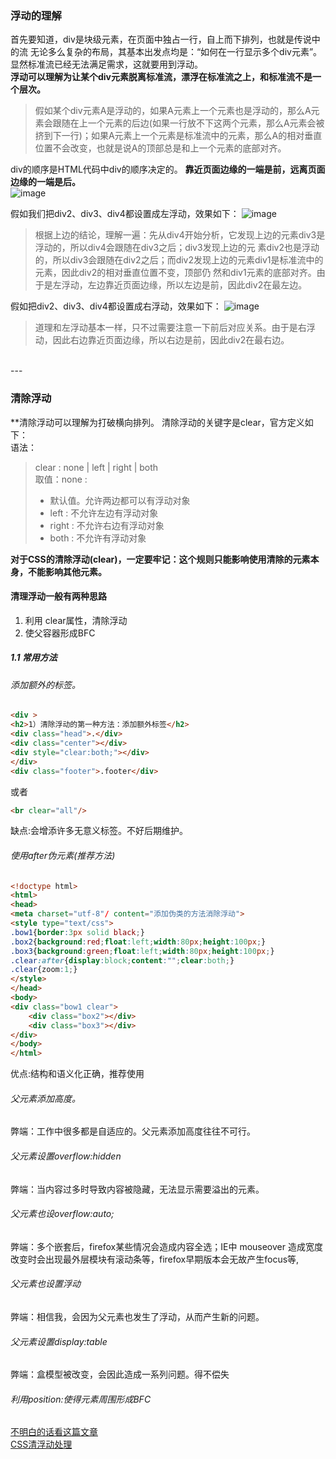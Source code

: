 ### 浮动的理解
首先要知道，div是块级元素，在页面中独占一行，自上而下排列，也就是传说中的流
无论多么复杂的布局，其基本出发点均是：“如何在一行显示多个div元素”。
显然标准流已经无法满足需求，这就要用到浮动。<br>
**浮动可以理解为让某个div元素脱离标准流，漂浮在标准流之上，和标准流不是一个层次。**
> 假如某个div元素A是浮动的，如果A元素上一个元素也是浮动的，那么A元素会跟随在上一个元素的后边(如果一行放不下这两个元素，那么A元素会被挤到下一行)；如果A元素上一个元素是标准流中的元素，那么A的相对垂直位置不会改变，也就是说A的顶部总是和上一个元素的底部对齐。

div的顺序是HTML代码中div的顺序决定的。
**靠近页面边缘的一端是前，远离页面边缘的一端是后。**<br>
![image](https://images0.cnblogs.com/blog/471788/201303/27005253-004f304d2c6e424d81e7658e26d3f8a3.png)

假如我们把div2、div3、div4都设置成左浮动，效果如下：
![image](https://images0.cnblogs.com/blog/471788/201303/27005331-95ad1122cc5641a3a3701e6c7fb775e0.png)
> 根据上边的结论，理解一遍：先从div4开始分析，它发现上边的元素div3是浮动的，所以div4会跟随在div3之后；div3发现上边的元 素div2也是浮动的，所以div3会跟随在div2之后；而div2发现上边的元素div1是标准流中的元素，因此div2的相对垂直位置不变，顶部仍 然和div1元素的底部对齐。由于是左浮动，左边靠近页面边缘，所以左边是前，因此div2在最左边。

假如把div2、div3、div4都设置成右浮动，效果如下：
![image](https://images0.cnblogs.com/blog/471788/201303/27005405-331c3a369d5c4bfb8692c40ac3e59bf9.png)
> 道理和左浮动基本一样，只不过需要注意一下前后对应关系。由于是右浮动，因此右边靠近页面边缘，所以右边是前，因此div2在最右边。

<br>
---

### 清除浮动
**清除浮动可以理解为打破横向排列。
清除浮动的关键字是clear，官方定义如下：<br>
语法：<br>
> clear : none | left | right | both <br>
> 取值：none  :  
> - 默认值。允许两边都可以有浮动对象
> - left   :  不允许左边有浮动对象
> - right  :  不允许右边有浮动对象
> - both  :  不允许有浮动对象

**对于CSS的清除浮动(clear)，一定要牢记：这个规则只能影响使用清除的元素本身，不能影响其他元素。**

#### 清理浮动一般有两种思路
1. 利用 clear属性，清除浮动
2. 使父容器形成BFC

##### 1.1 常用方法

###### 添加额外的标签。
```HTML
<div >
<h2>1）清除浮动的第一种方法：添加额外标签</h2>
<div class="head">.</div>
<div class="center"></div>
<div style="clear:both;"></div>
</div>
<div class="footer">.footer</div>
```
或者
```Html
<br clear="all"/>
```
缺点:会增添许多无意义标签。不好后期维护。

###### 使用after伪元素(推荐方法)
```Html
<!doctype html>
<html>
<head>
<meta charset="utf-8"/ content="添加伪类的方法消除浮动">
<style type="text/css">
.bow1{border:3px solid black;}
.box2{background:red;float:left;width:80px;height:100px;}
.box3{background:green;float:left;width:80px;height:100px;}
.clear:after{display:block;content:"";clear:both;}
.clear{zoom:1;}
</style>
</head>
<body>
<div class="bow1 clear">
    <div class="box2"></div>
    <div class="box3"></div>
</div>
</body>
</html>
```
优点:结构和语义化正确，推荐使用
###### 父元素添加高度。
弊端：工作中很多都是自适应的。父元素添加高度往往不可行。

###### 父元素设置overflow:hidden
弊端：当内容过多时导致内容被隐藏，无法显示需要溢出的元素。

###### 父元素也设overflow:auto;
弊端：多个嵌套后，firefox某些情况会造成内容全选；IE中 mouseover 造成宽度改变时会出现最外层模块有滚动条等，firefox早期版本会无故产生focus等,

###### 父元素也设置浮动
弊端：相信我，会因为父元素也发生了浮动，从而产生新的问题。

###### 父元素设置display:table
弊端：盒模型被改变，会因此造成一系列问题。得不偿失

###### 利用position:使得元素周围形成BFC


[不明白的话看这篇文章](https://www.cnblogs.com/acorn/p/5249089.html)
<br>
[CSS清浮动处理](https://www.cnblogs.com/acorn/p/5249188.html)